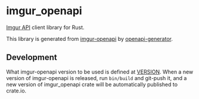 # imgur_openapi

[Imgur API](https://apidocs.imgur.com/) client library for Rust.

This library is generated from [imgur-openapi](https://github.com/r7kamura/imgur-openapi) by [openapi-generator](https://github.com/OpenAPITools/openapi-generator).

## Development

What imgur-openapi version to be used is defined at [VERSION](/VERSION).
When a new version of imgur-openapi is released, run `bin/build` and git-push it,
and a new version of imgur_openapi crate will be automatically published to crate.io.
